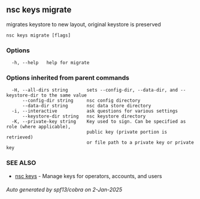 ## nsc keys migrate

migrates keystore to new layout, original keystore is preserved

```
nsc keys migrate [flags]
```

### Options

```
  -h, --help   help for migrate
```

### Options inherited from parent commands

```
  -H, --all-dirs string       sets --config-dir, --data-dir, and --keystore-dir to the same value
      --config-dir string     nsc config directory
      --data-dir string       nsc data store directory
  -i, --interactive           ask questions for various settings
      --keystore-dir string   nsc keystore directory
  -K, --private-key string    Key used to sign. Can be specified as role (where applicable),
                              public key (private portion is retrieved)
                              or file path to a private key or private key 
```

### SEE ALSO

* [nsc keys](nsc_keys.md)	 - Manage keys for operators, accounts, and users

###### Auto generated by spf13/cobra on 2-Jan-2025

